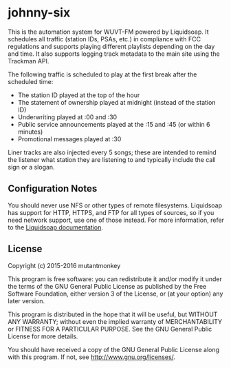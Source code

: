 # johnny-six

This is the automation system for WUVT-FM powered by Liquidsoap. It schedules
all traffic (station IDs, PSAs, etc.) in compliance with FCC regulations and
supports playing different playlists depending on the day and time. It also
supports logging track metadata to the main site using the Trackman API.

The following traffic is scheduled to play at the first break after the
scheduled time:
* The station ID played at the top of the hour
* The statement of ownership played at midnight (instead of the station ID)
* Underwriting played at :00 and :30
* Public service announcements played at the :15 and :45 (or within 6 minutes)
* Promotional messages played at :30

Liner tracks are also injected every 5 songs; these are intended to remind the
listener what station they are listening to and typically include the call sign
or a slogan.

## Configuration Notes
You should never use NFS or other types of remote filesystems. Liquidsoap has
support for HTTP, HTTPS, and FTP for all types of sources, so if you need
network support, use one of those instead. For more information, refer to the
[Liquidsoap documentation](http://liquidsoap.fm/doc-svn/sources.html).

## License
Copyright (c) 2015-2016 mutantmonkey

This program is free software: you can redistribute it and/or modify
it under the terms of the GNU General Public License as published by
the Free Software Foundation, either version 3 of the License, or
(at your option) any later version.

This program is distributed in the hope that it will be useful,
but WITHOUT ANY WARRANTY; without even the implied warranty of
MERCHANTABILITY or FITNESS FOR A PARTICULAR PURPOSE.  See the
GNU General Public License for more details.

You should have received a copy of the GNU General Public License
along with this program.  If not, see <http://www.gnu.org/licenses/>.
